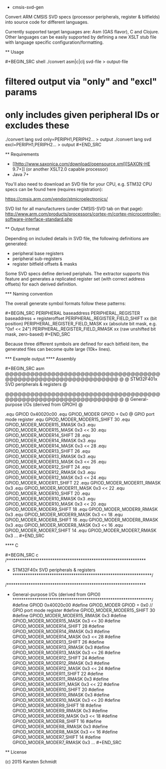 * cmsis-svd-gen

Convert ARM CMSIS SVD specs (processor peripherals, register &
bitfields) into source code for different languages.

Currently supported target languages are: Asm (GAS flavor), C and
Clojure. Other languages can be easily supported by defining a new
XSLT stub file with language specific configuration/formatting.

** Usage

#+BEGIN_SRC shell
./convert asm|c|clj svd-file > output-file

# filtered output via "only" and "excl" params
# only includes given peripheral IDs or excludes these
./convert lang svd only=PERIPH1,PERIPH2... > output
./convert lang svd excl=PERIPH1,PERIPH2... > output
#+END_SRC

** Requirements

- [[http://www.saxonica.com/download/opensource.xml][SAXON-HE 9.7+]] (or another XSLT2.0 capable processor)
- Java 7+

You'll also need to download an SVD file for your CPU, e.g. STM32 CPU
specs can be found here (requires registration):

https://cmsis.arm.com/vendor/stmicroelectronics/

SVD list for all manufacturers (under CMSIS-SVD tab on that page):
http://www.arm.com/products/processors/cortex-m/cortex-microcontroller-software-interface-standard.php

** Output format

Depending on included details in SVD file, the following definitions
are generated:

- peripheral base registers
- peripheral sub-registers
- register bitfield offsets & masks

Some SVD specs define derived periphals. The extractor supports this
feature and generates a replicated register set (with correct address
offsets) for each derived definition.

*** Naming convention

The overall generate symbol formats follow these patterns:

#+BEGIN_SRC
PERIPHERAL baseaddress
PERIPHERAL_REGISTER baseaddress + registeroffset
PERIPHERAL_REGISTER_FIELD_SHIFT xx (bit position)
PERIPHERAL_REGISTER_FIELD_MASK xx (absolute bit mask, e.g. "0xf << 24")
PERIPHERAL_REGISTER_FIELD_RMASK xx (raw unshifted bit mask, zero-based)
#+END_SRC

Because three different symbols are defined for each bitfield item,
the generated files can become quite large (10k+ lines).

*** Example output
**** Assembly

 #+BEGIN_SRC asm
 @@@@@@@@@@@@@@@@@@@@@@@@@@@@@@@@@@@@@@@@@@@@@@@@@@@@@@@@@@@@@@@@
 @
 @ STM32F401x SVD peripherals & registers
 @

 @@@@@@@@@@@@@@@@@@@@@@@@@@@@@@@@@@@@@@@@@@@@@@@@@@@@@@@@@@@@@@@@
 @
 @ General-purpose I/Os (derived from GPIOH)
 @

 .equ GPIOD 0x40020c00
 .equ GPIOD_MODER GPIOD + 0x0 @ GPIO port mode register
 .equ GPIOD_MODER_MODER15_SHIFT 30
 .equ GPIOD_MODER_MODER15_RMASK 0x3
 .equ GPIOD_MODER_MODER15_MASK 0x3 << 30
 .equ GPIOD_MODER_MODER14_SHIFT 28
 .equ GPIOD_MODER_MODER14_RMASK 0x3
 .equ GPIOD_MODER_MODER14_MASK 0x3 << 28
 .equ GPIOD_MODER_MODER13_SHIFT 26
 .equ GPIOD_MODER_MODER13_RMASK 0x3
 .equ GPIOD_MODER_MODER13_MASK 0x3 << 26
 .equ GPIOD_MODER_MODER12_SHIFT 24
 .equ GPIOD_MODER_MODER12_RMASK 0x3
 .equ GPIOD_MODER_MODER12_MASK 0x3 << 24
 .equ GPIOD_MODER_MODER11_SHIFT 22
 .equ GPIOD_MODER_MODER11_RMASK 0x3
 .equ GPIOD_MODER_MODER11_MASK 0x3 << 22
 .equ GPIOD_MODER_MODER10_SHIFT 20
 .equ GPIOD_MODER_MODER10_RMASK 0x3
 .equ GPIOD_MODER_MODER10_MASK 0x3 << 20
 .equ GPIOD_MODER_MODER9_SHIFT 18
 .equ GPIOD_MODER_MODER9_RMASK 0x3
 .equ GPIOD_MODER_MODER9_MASK 0x3 << 18
 .equ GPIOD_MODER_MODER8_SHIFT 16
 .equ GPIOD_MODER_MODER8_RMASK 0x3
 .equ GPIOD_MODER_MODER8_MASK 0x3 << 16
 .equ GPIOD_MODER_MODER7_SHIFT 14
 .equ GPIOD_MODER_MODER7_RMASK 0x3
 ...
 #+END_SRC

**** C

 #+BEGIN_SRC c
 /****************************************************************
  * STM32F40x SVD peripherals & registers
  ****************************************************************/

 /****************************************************************
  * General-purpose I/Os (derived from GPIOI)
  ****************************************************************/
 #define GPIOD 0x40020c00
 #define GPIOD_MODER GPIOD + 0x0 // GPIO port mode register
 #define GPIOD_MODER_MODER15_SHIFT 30
 #define GPIOD_MODER_MODER15_RMASK 0x3
 #define GPIOD_MODER_MODER15_MASK 0x3 << 30
 #define GPIOD_MODER_MODER14_SHIFT 28
 #define GPIOD_MODER_MODER14_RMASK 0x3
 #define GPIOD_MODER_MODER14_MASK 0x3 << 28
 #define GPIOD_MODER_MODER13_SHIFT 26
 #define GPIOD_MODER_MODER13_RMASK 0x3
 #define GPIOD_MODER_MODER13_MASK 0x3 << 26
 #define GPIOD_MODER_MODER12_SHIFT 24
 #define GPIOD_MODER_MODER12_RMASK 0x3
 #define GPIOD_MODER_MODER12_MASK 0x3 << 24
 #define GPIOD_MODER_MODER11_SHIFT 22
 #define GPIOD_MODER_MODER11_RMASK 0x3
 #define GPIOD_MODER_MODER11_MASK 0x3 << 22
 #define GPIOD_MODER_MODER10_SHIFT 20
 #define GPIOD_MODER_MODER10_RMASK 0x3
 #define GPIOD_MODER_MODER10_MASK 0x3 << 20
 #define GPIOD_MODER_MODER9_SHIFT 18
 #define GPIOD_MODER_MODER9_RMASK 0x3
 #define GPIOD_MODER_MODER9_MASK 0x3 << 18
 #define GPIOD_MODER_MODER8_SHIFT 16
 #define GPIOD_MODER_MODER8_RMASK 0x3
 #define GPIOD_MODER_MODER8_MASK 0x3 << 16
 #define GPIOD_MODER_MODER7_SHIFT 14
 #define GPIOD_MODER_MODER7_RMASK 0x3
 ...
 #+END_SRC

** License

(c) 2015 Karsten Schmidt
